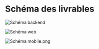 # Schéma des livrables

![Schéma backend](assets/Backend.png)

![Schéma web](assets/Web.png)

![Schéma mobile.png](assets/Mobile.png)

